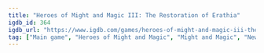 ```yaml
---
title: "Heroes of Might and Magic III: The Restoration of Erathia"
igdb_id: 364
igdb_url: "https://www.igdb.com/games/heroes-of-might-and-magic-iii-the-restoration-of-erathia"
tag: ["Main game", "Heroes of Might and Magic", "Might and Magic", "New World Computing", "The 3DO Company", "Loki Software", "Role-playing (RPG)", "Strategy", "Turn-based strategy (TBS)", "Single player", "Multiplayer", "Bird view / Isometric", "Fantasy"]
---
```

